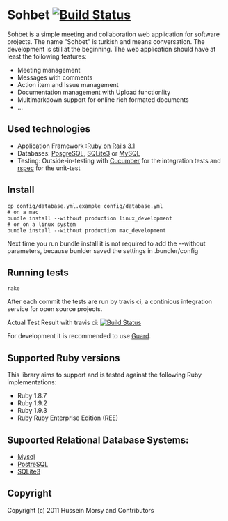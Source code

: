 # Sohbet [![Build Status](https://secure.travis-ci.org/HusseinMorsy/sohbet.png)](http://travis-ci.org/HusseinMorsy/sohbet)


Sohbet is a simple meeting and collaboration web application for software projects.
The name "Sohbet" is turkish and means conversation.
The development is still at the beginning. The web application should
have at least the following features:

* Meeting management
* Messages with comments
* Action item and Issue management
* Documentation management with Upload functionlity
* Multimarkdown support for online rich formated documents
* ...

## Used technologies

* Application Framework :[Ruby on Rails
  3.1]("http://www.rubyonrails.org")
* Databases: [PosgreSQL]("http://www.postgresql.org/"), [SQLite3]("http://www.sqlite.org/") or [MySQL]("http://www.mysql.com")
* Testing: Outside-in-testing with  [Cucumber]("http://cukes.info/") for
  the integration tests and [rspec](https://www.relishapp.com/rspec) for the unit-test

## Install

    cp config/database.yml.example config/database.yml
    # on a mac
    bundle install --without production linux_development 
    # or on a linux system
    bundle install --without production mac_development 
    

Next time you run bundle install it is not required to add the --without
parameters, because bunlder saved the settings in .bundler/config

## Running tests

    rake

After each commit the tests are run by travis ci, a continious
integration service for open source projects.

Actual Test Result with travis ci: [![Build Status](https://secure.travis-ci.org/HusseinMorsy/sohbet.png)](http://travis-ci.org/HusseinMorsy/sohbet)

For development it is recommended to use [Guard](https://github.com/guard/guard).

## Supported Ruby versions

This library aims to support and is tested against the following Ruby implementations:

* Ruby 1.8.7
* Ruby 1.9.2
* Ruby 1.9.3
* Ruby Ruby Enterprise Edition (REE)

## Supoorted Relational Database Systems:

* [Mysql](http://www.mysql.com/)
* [PostreSQL](http://www.postgresql.org/)
* [SQLite3](http://www.sqlite.org/)

## Copyright

Copyright (c) 2011 Hussein Morsy and Contributors
